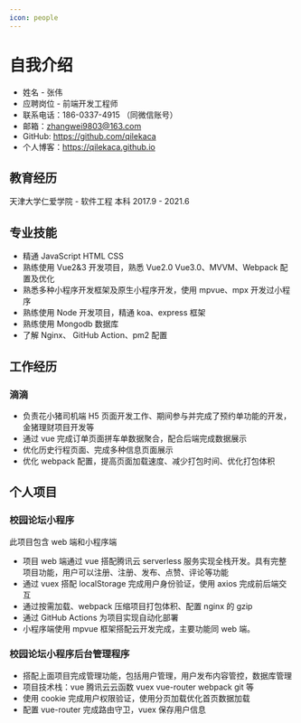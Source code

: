 ```yaml
---
icon: people
---
```


# 自我介绍

- 姓名 - 张伟
- 应聘岗位 - 前端开发工程师
- 联系电话：186-0337-4915 （同微信账号）
- 邮箱：zhangwei9803@163.com
- GitHub: https://github.com/qilekaca
- 个人博客：https://qilekaca.github.io

## 教育经历

天津大学仁爱学院 - 软件工程 本科 2017.9 - 2021.6

## 专业技能

- 精通 JavaScript HTML CSS
- 熟练使用 Vue2&3 开发项目，熟悉 Vue2.0 Vue3.0、MVVM、Webpack 配置及优化
- 熟悉多种小程序开发框架及原生小程序开发，使用 mpvue、mpx 开发过小程序
- 熟练使用 Node 开发项目，精通 koa、express 框架
- 熟练使用 Mongodb 数据库
- 了解 Nginx、 GitHub Action、pm2 配置

## 工作经历

### 滴滴

- 负责花小猪司机端 H5 页面开发工作、期间参与并完成了预约单功能的开发，金猪理财项目开发等
- 通过 vue 完成订单页面拼车单数据聚合，配合后端完成数据展示
- 优化历史行程页面、完成多种信息页面展示
- 优化 webpack 配置，提高页面加载速度、减少打包时间、优化打包体积

## 个人项目

### 校园论坛小程序

此项目包含 web 端和小程序端

- 项目 web 端通过 vue 搭配腾讯云 serverless 服务实现全栈开发。具有完整项目功能，用户可以注册、注册、发布、点赞、评论等功能
- 通过 vuex 搭配 localStorage 完成用户身份验证，使用 axios 完成前后端交互
- 通过按需加载、webpack 压缩项目打包体积、配置 nginx 的 gzip
- 通过 GitHub Actions 为项目实现自动化部署
- 小程序端使用 mpvue 框架搭配云开发完成，主要功能同 web 端。

### 校园论坛小程序后台管理程序

- 搭配上面项目完成管理功能，包括用户管理，用户发布内容管控，数据库管理
- 项目技术栈：vue 腾讯云云函数 vuex vue-router webpack git 等
- 使用 cookie 完成用户权限验证，使用分页加载优化首页数据加载
- 配置 vue-router 完成路由守卫，vuex 保存用户信息
